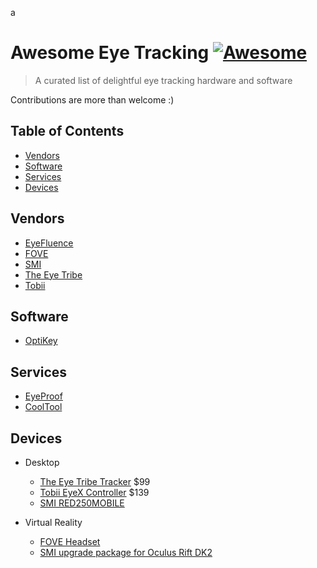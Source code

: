 a
# Awesome Eye Tracking [![Awesome](https://cdn.rawgit.com/sindresorhus/awesome/d7305f38d29fed78fa85652e3a63e154dd8e8829/media/badge.svg)](https://github.com/sindresorhus/awesome)

> A curated list of delightful eye tracking hardware and software

Contributions are more than welcome :)

## Table of Contents

- [Vendors](#vendors)
- [Software](#software)
- [Services](#services)
- [Devices](#devices)

## Vendors

- [EyeFluence](http://eyefluence.com/)
- [FOVE](http://www.getfove.com/)
- [SMI](http://www.smivision.com/)
- [The Eye Tribe](https://theeyetribe.com/)
- [Tobii](http://www.tobii.com/)

## Software

- [OptiKey](https://github.com/JuliusSweetland/OptiKey/wiki)

## Services

- [EyeProof](http://eyeproof.net)
- [CoolTool](https://cooltool.com/)

## Devices

- Desktop
  - [The Eye Tribe Tracker](https://theeyetribe.com/products/) $99
  - [Tobii EyeX Controller](http://www.tobii.com/xperience/) $139
  - [SMI RED250MOBILE](http://www.smivision.com/en/gaze-and-eye-tracking-systems/products/red250mobile.html)


- Virtual Reality
  - [FOVE Headset](http://www.getfove.com/)
  - [SMI upgrade package for Oculus Rift DK2](http://www.smivision.com/en/gaze-and-eye-tracking-systems/products/eye-tracking-hmd-upgrade.html)
